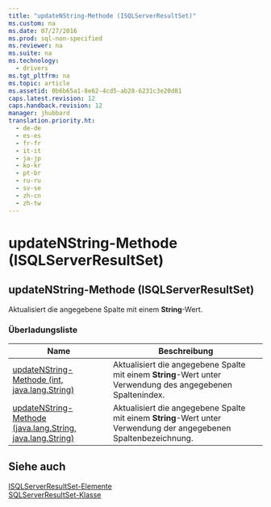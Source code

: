 ```yaml
---
title: "updateNString-Methode (ISQLServerResultSet)"
ms.custom: na
ms.date: 07/27/2016
ms.prod: sql-non-specified
ms.reviewer: na
ms.suite: na
ms.technology: 
  - drivers
ms.tgt_pltfrm: na
ms.topic: article
ms.assetid: 0b6b65a1-8e62-4cd5-ab28-6231c3e20d81
caps.latest.revision: 12
caps.handback.revision: 12
manager: jhubbard
translation.priority.ht: 
  - de-de
  - es-es
  - fr-fr
  - it-it
  - ja-jp
  - ko-kr
  - pt-br
  - ru-ru
  - sv-se
  - zh-cn
  - zh-tw
---
```

# updateNString-Methode (ISQLServerResultSet)
    
## updateNString\-Methode \(ISQLServerResultSet\)  
 Aktualisiert die angegebene Spalte mit einem **String**\-Wert.  
  
### Überladungsliste  
  
|Name|Beschreibung|  
|----------|------------------|  
|[updateNString-Methode &#40;int, java.lang.String&#41;](../content/updateNString-Method--int--java.lang.String-.md)|Aktualisiert die angegebene Spalte mit einem **String**\-Wert unter Verwendung des angegebenen Spaltenindex.|  
|[updateNString-Methode &#40;java.lang.String, java.lang.String&#41;](../content/updateNString-Method--java.lang.String--java.lang.String-.md)|Aktualisiert die angegebene Spalte mit einem **String**\-Wert unter Verwendung der angegebenen Spaltenbezeichnung.|  
  
## Siehe auch  
 [ISQLServerResultSet-Elemente](../content/SQLServerResultSet-Members.md)   
 [SQLServerResultSet-Klasse](../content/SQLServerResultSet-Class.md)  
  
  